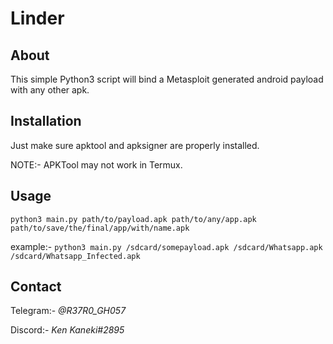 # Linder

## About

This simple Python3 script will bind a Metasploit generated android payload with any other apk.

## Installation

Just make sure apktool and apksigner are properly installed.

NOTE:- APKTool may not work in Termux.

## Usage

`python3 main.py path/to/payload.apk path/to/any/app.apk path/to/save/the/final/app/with/name.apk`

example:- `python3 main.py /sdcard/somepayload.apk /sdcard/Whatsapp.apk /sdcard/Whatsapp_Infected.apk`

## Contact

Telegram:- *@R37R0_GH057*

Discord:- *Ken Kaneki#2895*
